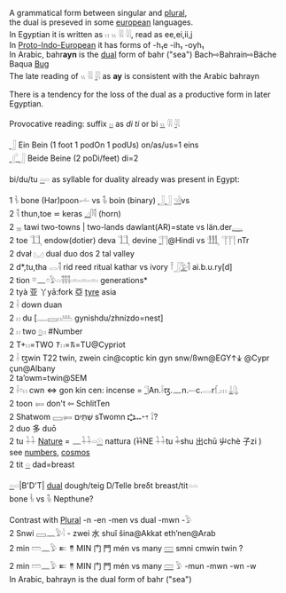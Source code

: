 A grammatical form between singular and [plural](Plural),  
the dual is preseved in some [european](PIE) languages.  
In Egyptian it is written as 𓏮 𓏭 𓇌 𓇋𓇋, read as ee,ei,ii,j  
In [Proto-Indo-European](https://en.wikipedia.org/wiki/Proto-Indo-European_nominals) it has forms of -h₁e -ih₁ -oyh₁  
In Arabic, bahr**ayn** is the [dual](Dual) form of bahr ("sea") Bach⇨Bahrain⇨Bäche Baqua [Bug](https://en.wikipedia.org/wiki/Bug_River)  
The late reading of 𓏭 𓇌 [𓇋](𓇋)𓇋 as **ay** is consistent with the Arabic bahrayn  

There is a tendency for the loss of the dual as a productive form in later Egyptian.  

Provocative reading:  suffix [𓏮](𓏮) as *di* *ti* or bi [𓏭](𓏭) 𓇌 [𓇋](𓇋)𓇋  

[𓃀](𓃀) Ein Bein (1 foot 1 podOn 1 podUs) on/as/us=1 eins  
[𓂾](𓂾)[𓃀](𓃀) Beide Beine (2 poDi/feet) di=2  

bi/du/tu [𓏏](𓏏)𓏏 as syllable for duality already was present in Egypt:  

1 𓌠𓏤 bone (Har)poon𓌡 vs 𓌟𓏤 boin (binary) [𓃀](𓃀)[𓃀](𓃀) [𓄹](𓄹)[𓄻](𓄻)vs  
2 𓌟 thun,toe ⋍ keras [𓈎](𓈎)𓋴𓌟 (horn)  
2 𓈇 tawi   two-towns | two-lands dawlant(AR)=state vs län.der[𓇾](𓇾)  
2 toe 𓃅  endow(dotier) deva 𓃅 devine [𓊹](𓊹)𓊹@Hindi vs 𓃃 𓊹𓊹𓊹 nTr  
2 dvał 𓈋 dual duo dos 2 tal valley  
2 d*,tu,tha  𓂋𓌟 rid reed ritual kathar vs ivory 𓍋𓃀[𓅱](𓅱)𓌟 ai.b.u.ry[d]  
2 tion 𓎼𓈖𓏌𓅱𓏏𓌟𓌟𓌟𓏛𓏛𓏛 generations*  
2 tyà 亚 丫yā:fork 亞 [tyre](tyre) asia  
2 𓌢 down duan  
2 𓏮 du [𓊃𓈙𓏮𓅹 gynishdu/zhnízdo=nest]  
2 𓏮 two  [𓏌](𓏌)𓏮 #Number  
2 T+𓏮=TWO 𐠰𓏮=𐠱=TU@Cypriot  
2 𓌢 ꜩwin  T22 twin, zwein cin@coptic kin gyn snw/ßwn@EGY𐠮𐠯 @Cypr çun@Albany  
2 ta’owm=twin@SEM  
2 𓌢𓏌𓏮 cwn ⇔ gon kin cen: incense = [𓊹](𓊹)An.𓌢ꜩ.𓈖n.𓍿c.𓂋r𓆴𓈒𓏥 [𓍑](𓍑)[𓊮](𓊮)  
2 toon 𓍃 don't ⇦ SchlitTen  
2 Shatwom 𓈙𓍃 שְׁתַּיִם sTwomn 𐎘𐎐𐎎 𓍏?  
2 duo 多 duō  
2 tu 𓇑𓇑 [Nature](Nature) = 𓈖𓇑𓇑𓏏[𓇳](𓇳) nattura (𐦌NE 𓇑𓇑tu 𓇓shu 出chū 屮chè 子zi )  
see [numbers](Numbers), [cosmos](cosmos)  
2 tit [𓏏](𓏏) dad=breast  

[𓏏](𓏏)𓏏|B'D'T| [dual](Dual) dough/teig D/Telle breδt breast/tit𓏏𓏏  
bone 𓌠𓏤 vs 𓌟𓏤 Nepthune?  

Contrast with [Plural](Plural) -n -en -men vs dual -mwn -𓅱  
2 Snwi 𓈙𓈖𓅱𓇋 - zwei 水 shuǐ šina@Akkat eth’nen@Arab  
2 min 𓏠𓈖𓅱  𒋰 𒈫 MIN 门 門 mén vs many [𓏠](𓏠) smni cmwin twin ?  
2 min 𓏠𓈖𓅱  𒋰 𒈫 MIN 门 門 mén vs many [𓏠](𓏠) 𓅱 -mun -mwn -wn -w  
In Arabic, bahrayn is the dual form of bahr ("sea")  

